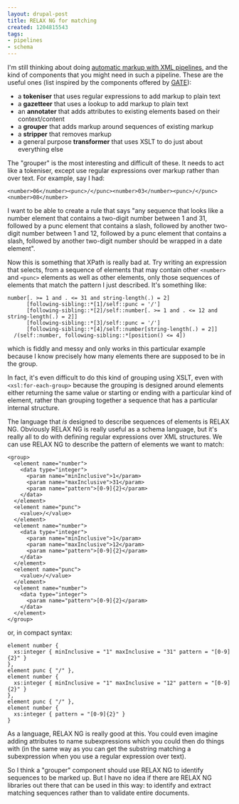 ```yaml
---
layout: drupal-post
title: RELAX NG for matching
created: 1204815543
tags:
- pipelines
- schema
---
```

I'm still thinking about doing [automatic markup with XML pipelines][1], and the kind of components that you might need in such a pipeline. These are the useful ones (list inspired by the components offered by [GATE][2]):

  * a **tokeniser** that uses regular expressions to add markup to plain text
  * a **gazetteer** that uses a lookup to add markup to plain text
  * an **annotater** that adds attributes to existing elements based on their context/content
  * a **grouper** that adds markup around sequences of existing markup
  * a **stripper** that removes markup
  * a general purpose **transformer** that uses XSLT to do just about everything else

[1]: http://www.jenitennison.com/blog/node/76 "Jeni's Musings: Automatic markup and XML pipelines"
[2]: http://www.gate.ac.uk/ "General Architecture for Text Engineering"
[3]: http://www.gate.ac.uk/sale/tao/index.html#x1-1520007 "GATE: JAPE: Regular expressios over annotations"

<!--break-->

The "grouper" is the most interesting and difficult of these. It needs to act like a tokeniser, except use regular expressions over markup rather than over text. For example, say I had:

    <number>06</number><punc>/</punc><number>03</number><punc>/</punc><number>08</number>

I want to be able to create a rule that says "any sequence that looks like a number element that contains a two-digit number between 1 and 31, followed by a punc element that contains a slash, followed by another two-digit number between 1 and 12, followed by a punc element that contains a slash, followed by another two-digit number should be wrapped in a date element".

Now this is something that XPath is really bad at. Try writing an expression that selects, from a sequence of elements that may contain other `<number>` and `<punc>` elements as well as other elements, only those sequences of elements that match the pattern I just described. It's something like:

    number[. >= 1 and . <= 31 and string-length(.) = 2]
          [following-sibling::*[1]/self::punc = '/']
          [following-sibling::*[2]/self::number[. >= 1 and . <= 12 and string-length(.) = 2]]
          [following-sibling::*[3]/self::punc = '/']
          [following-sibling::*[4]/self::number[string-length(.) = 2]]
      /(self::number, following-sibling::*[position() <= 4])

which is fiddly and messy and only works in this particular example because I know precisely how many elements there are supposed to be in the group.

In fact, it's even difficult to do this kind of grouping using XSLT, even with `<xsl:for-each-group>` because the grouping is designed around elements either returning the same value or starting or ending with a particular kind of element, rather than grouping together a sequence that has a particular internal structure.

The language that *is* designed to describe sequences of elements is RELAX NG. Obviously RELAX NG is really useful as a schema language, but it's really all to do with defining regular expressions over XML structures. We can use RELAX NG to describe the pattern of elements we want to match:

    <group>
      <element name="number">
        <data type="integer">
          <param name="minInclusive">1</param>
          <param name="maxInclusive">31</param>
          <param name="pattern">[0-9]{2}</param>
        </data>
      </element>
      <element name="punc">
        <value>/</value>
      </element>
      <element name="number">
        <data type="integer">
          <param name="minInclusive">1</param>
          <param name="maxInclusive">12</param>
          <param name="pattern">[0-9]{2}</param>
        </data>
      </element>
      <element name="punc">
        <value>/</value>
      </element>
      <element name="number">
        <data type="integer">
          <param name="pattern">[0-9]{2}</param>
        </data>
      </element>
    </group>

or, in compact syntax:

    element number { 
      xs:integer { minInclusive = "1" maxInclusive = "31" pattern = "[0-9]{2}" }
    },
    element punc { "/" },
    element number { 
      xs:integer { minInclusive = "1" maxInclusive = "12" pattern = "[0-9]{2}" }
    },
    element punc { "/" },
    element number { 
      xs:integer { pattern = "[0-9]{2}" }
    }

As a language, RELAX NG is really good at this. You could even imagine adding attributes to name subexpressions which you could then do things with (in the same way as you can get the substring matching a subexpression when you use a regular expression over text).

So I think a "grouper" component should use RELAX NG to identify sequences to be marked up. But I have no idea if there are RELAX NG libraries out there that can be used in this way: to identify and extract matching sequences rather than to validate entire documents.
